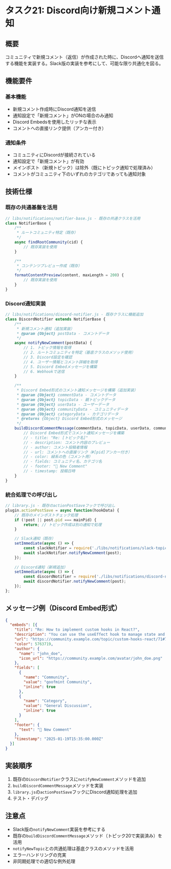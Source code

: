 # タスク21: Discord向け新規コメント通知

## 概要

コミュニティで新規コメント（返信）が作成された時に、Discordへ通知を送信する機能を実装する。Slack版の実装を参考にして、可能な限り共通化を図る。

## 機能要件

### 基本機能
- 新規コメント作成時にDiscord通知を送信
- 通知設定で「新規コメント」がONの場合のみ通知
- Discord Embedsを使用したリッチな表示
- コメントへの直接リンク提供（アンカー付き）

### 通知条件
- コミュニティにDiscordが接続されている
- 通知設定で「新規コメント」が有効
- メインポスト（新規トピック）は除外（既にトピック通知で処理済み）
- コメントがコミュニティ下のいずれのカテゴリであっても通知対象

## 技術仕様

### 既存の共通基盤を活用

```javascript
// libs/notifications/notifier-base.js - 既存の共通クラスを活用
class NotifierBase {
    /**
     * ルートコミュニティ特定（既存）
     */
    async findRootCommunity(cid) {
        // 既存実装を使用
    }

    /**
     * コンテンツプレビュー作成（既存）
     */
    formatContentPreview(content, maxLength = 200) {
        // 既存実装を使用
    }
}
```

### Discord通知実装

```javascript
// libs/notifications/discord-notifier.js - 既存クラスに機能追加
class DiscordNotifier extends NotifierBase {
    /**
     * 新規コメント通知（追加実装）
     * @param {Object} postData - コメントデータ
     */
    async notifyNewComment(postData) {
        // 1. トピック情報を取得
        // 2. ルートコミュニティを特定（基底クラスのメソッド使用）
        // 3. Discord設定を確認
        // 4. ユーザー情報とコメント詳細を取得
        // 5. Discord Embedメッセージを構築
        // 6. Webhookで送信
    }

    /**
     * Discord Embed形式のコメント通知メッセージを構築（追加実装）
     * @param {Object} commentData - コメントデータ
     * @param {Object} topicData - 親トピックデータ
     * @param {Object} userData - ユーザーデータ
     * @param {Object} communityData - コミュニティデータ
     * @param {Object} categoryData - カテゴリデータ
     * @returns {Object} Discord Embed形式のメッセージ
     */
    buildDiscordCommentMessage(commentData, topicData, userData, communityData, categoryData) {
        // Discord Embed形式でコメント通知メッセージを構築
        // - title: "Re: [トピック名]"
        // - description: コメント内容のプレビュー
        // - author: コメント投稿者情報
        // - url: コメントへの直接リンク（#[pid]アンカー付き）
        // - color: 緑系の色（コメント用）
        // - fields: コミュニティ名、カテゴリ名
        // - footer: "💬 New Comment"
        // - timestamp: 投稿日時
    }
}
```

### 統合処理での呼び出し

```javascript
// library.js - 既存のactionPostSaveフックで呼び出し
plugin.actionPostSave = async function(hookData) {
    // 既存のメインポストチェック処理
    if (!post || post.pid === mainPid) {
        return; // トピック作成は別の通知で処理
    }

    // Slack通知（既存）
    setImmediate(async () => {
        const slackNotifier = require('./libs/notifications/slack-topic-notifier');
        await slackNotifier.notifyNewComment(post);
    });
    
    // Discord通知（新規追加）
    setImmediate(async () => {
        const discordNotifier = require('./libs/notifications/discord-notifier');
        await discordNotifier.notifyNewComment(post);
    });
};
```

## メッセージ例（Discord Embed形式）

```json
{
  "embeds": [{
    "title": "Re: How to implement custom hooks in React?",
    "description": "You can use the useEffect hook to manage state and side effects...",
    "url": "https://community.example.com/topic/custom-hooks-react/71#71",
    "color": 5763719,
    "author": {
      "name": "john_doe",
      "icon_url": "https://community.example.com/avatar/john_doe.png"
    },
    "fields": [
      {
        "name": "Community",
        "value": "goofmint Community",
        "inline": true
      },
      {
        "name": "Category", 
        "value": "General Discussion",
        "inline": true
      }
    ],
    "footer": {
      "text": "💬 New Comment"
    },
    "timestamp": "2025-01-19T15:35:00.000Z"
  }]
}
```

## 実装順序

1. 既存の`DiscordNotifier`クラスに`notifyNewComment`メソッドを追加
2. `buildDiscordCommentMessage`メソッドを実装
3. `library.js`の`actionPostSave`フックにDiscord通知処理を追加
4. テスト・デバッグ

## 注意点

- Slack版の`notifyNewComment`実装を参考にする
- 既存の`buildDiscordCommentMessage`メソッド（トピック20で実装済み）を活用
- `notifyNewTopic`との共通処理は基底クラスのメソッドを活用
- エラーハンドリングの充実
- 非同期処理での適切な例外処理